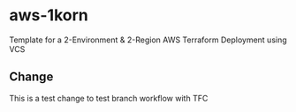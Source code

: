 # aws-1korn
Template for a 2-Environment & 2-Region AWS Terraform Deployment using VCS

## Change
This is a test change to test branch workflow with TFC
